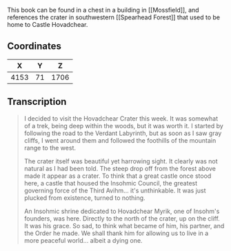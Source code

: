  

This book can be found in a chest in a building in [[Mossfield]], and references the crater in southwestern [[Spearhead Forest]] that used to be home to Castle Hovadchear.

## Coordinates
| **X** | **Y** | **Z** |
| :---: | :---: | :---: |
| 4153  |  71   | 1706  |

## Transcription
> I decided to visit the Hovadchear Crater this week. It was somewhat of a trek, being deep within the woods, but it was worth it. I started by following the road to the Verdant Labyrinth, but as soon as I saw gray cliffs, I went around them and followed the foothills of the mountain range to the west.
>
> The crater itself was beautiful yet harrowing sight. It clearly was not natural as I had been told. The steep drop off from the forest above made it appear as a crater. To think that a great castle once stood here, a castle that housed the Insohmic Council, the greatest governing force of the Third Avihm... it's unthinkable. It was just plucked from existence, turned to nothing.
>
> An Insohmic shrine dedicated to Hovadchear Myrik, one of Insohm's founders, was here. Directly to the north of the crater, up on the cliff. It was his grace. So sad, to think what became of him, his partner, and the Order he made. We shall thank him for allowing us to live in a more peaceful world... albeit a dying one.
